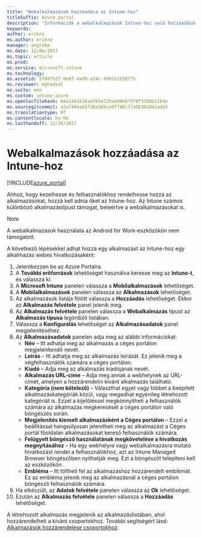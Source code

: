 ```yaml
---
title: "Webalkalmazások hozzáadása az Intune-hoz"
titleSuffix: Azure portal
description: "Információk a webalkalmazások Intune-hoz való hozzáadásáról."
keywords: 
author: erikre
ms.author: erikre
manager: angrobe
ms.date: 12/06/2017
ms.topic: article
ms.prod: 
ms.service: microsoft-intune
ms.technology: 
ms.assetid: 5f08752f-0e87-4ad9-a34c-4991b3150775
ms.reviewer: mghadial
ms.suite: ems
ms.custom: intune-azure
ms.openlocfilehash: 6da1441b16a43b5e22bedd9e87970f3388b11b9e
ms.sourcegitcommit: a3a744ea55f38a360ca9f788c77a5b3018d1add5
ms.translationtype: HT
ms.contentlocale: hu-HU
ms.lasthandoff: 12/30/2017
---
```

# <a name="how-to-add-web-apps-to-microsoft-intune"></a>Webalkalmazások hozzáadása az Intune-hoz

[!INCLUDE[azure_portal](./includes/azure_portal.md)]

Ahhoz, hogy kezelhesse és felhasználókhoz rendelhesse hozzá az alkalmazásokat, hozzá kell adnia őket az Intune-hoz. Az Intune számos különböző alkalmazástípust támogat, beleértve a webalkalmazásokat is.

> [!Note]
> A webalkalmazások használata az Android for Work-eszközökön nem támogatott.

A következő lépésekkel adhat hozzá egy alkalmazást az Intune-hoz egy alkalmazás webes hivatkozásaként:

1. Jelentkezzen be az Azure Portalra.
2. A **További erőforrások** lehetőséget használva keresse meg az **Intune-t**, és válassza ki.
3. A **Microsoft Intune** panelen válassza a **Mobilalkalmazások** lehetőséget.
4. A **Mobilalkalmazások** panelen válassza az **Alkalmazások** lehetőséget.
5. Az alkalmazások listája fölött válassza a **Hozzáadás** lehetőséget. Ekkor az **Alkalmazás felvétele** panel jelenik meg.
6. Az **Alkalmazás felvétele** panelen válassza a **Webalkalmazás** típust az **Alkalmazás típusa** legördülő listában.
7. Válassza a **Konfigurálás** lehetőséget az **Alkalmazásadatok** panel megjelenítéséhez.
8. Az **Alkalmazásadatok** panelen adja meg az alábbi információkat:
    - **Név** – Itt adhatja meg az alkalmazás a céges portálon megjelenítendő nevét.
    - **Leírás** – Itt adhatja meg az alkalmazás leírását. Ez jelenik meg a végfelhasználók számára a céges portálon.
    - **Kiadó** – Adja meg az alkalmazás kiadójának nevét.
    - **Alkalmazás URL-címe** – Adja meg annak a webhelynek az URL-címét, amelyen a hozzárendelni kívánt alkalmazás található.
    - **Kategória (nem kötelező)** – Választhat egyet vagy többet a beépített alkalmazáskategóriák közül, vagy megadhat egyénileg létrehozott kategóriát is. Ezzel a kijelöléssel megkönnyítheti a felhasználók számára az alkalmazás megkeresését a céges portálon való böngészés során.
    - **Megjelenítés kiemelt alkalmazásként a Céges portálon** – Ezzel a beállítással hangsúlyosan jelenítheti meg az alkalmazást a Céges portál főoldalán alkalmazásokat kereső felhasználók számára.
    - **Felügyelt böngésző használatának megkövetelése a hivatkozás megnyitásához** – Ha egy webhelyre vagy webalkalmazásra mutató hivatkozást rendel a felhasználókhoz, azt az Intune Managed Browser böngészőben nyithatják meg. Ezt a böngészőt telepíteni kell az eszközökön.
    - **Embléma** – Itt töltheti fel az alkalmazáshoz hozzárendelt emblémát. Ez az embléma jelenik meg az alkalmazásnál a céges portálon böngésző felhasználók számára.
9. Ha elkészült, az **Adatok felvétele** panelen válassza az **Ok** lehetőséget.
10. Ezután az **Alkalmazás felvétele** panelen válassza a **Hozzáadás** lehetőséget.

A létrehozott alkalmazás megjelenik az alkalmazáslistában, ahol hozzárendelheti a kívánt csoportokhoz. További segítségért lásd: [Alkalmazások hozzárendelése csoportokhoz](apps-deploy.md).